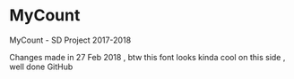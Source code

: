 # MyCount
MyCount - SD Project 2017-2018



Changes made in 27 Feb 2018 , btw this font looks kinda cool on this side , well done GitHub
